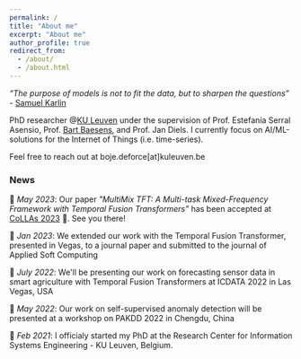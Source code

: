 ```yaml
---
permalink: /
title: "About me"
excerpt: "About me"
author_profile: true
redirect_from: 
  - /about/
  - /about.html
---
```

*“The purpose of models is not to fit the data, but to sharpen the questions”* - [Samuel Karlin](https://en.wikipedia.org/wiki/Samuel_Karlin)

PhD researcher @[KU Leuven](https://feb.kuleuven.be/research/decision-sciences-and-information-management/liris/liris) under the supervision of Prof. Estefanía Serral Asensio, Prof. [Bart Baesens](https://www.bartbaesens.com/), and Prof. Jan Diels. I currently focus on AI/ML-solutions for the Internet of Things (i.e. time-series).


Feel free to reach out at boje.deforce\[at\]kuleuven.be

### News
📢 *May 2023*: Our paper *"MultiMix TFT: A Multi-task Mixed-Frequency Framework with Temporal Fusion Transformers"* has been accepted at [CoLLAs 2023](https://lifelong-ml.cc) 🎉. See you there!


📢 *Jan 2023*: We extended our work with the Temporal Fusion Transformer, presented in Vegas, to a journal paper and submitted to the journal of Applied Soft Computing


📢 *July 2022*: We'll be presenting our work on forecasting sensor data in smart agriculture with Temporal Fusion Transformers at ICDATA 2022 in Las Vegas, USA


📢 *May 2022*: Our work on self-supervised anomaly detection will be presented at a workshop on PAKDD 2022 in Chengdu, China


📢 *Feb 2021*: I officialy started my PhD at the Research Center for Information Systems Engineering - KU Leuven, Belgium.
